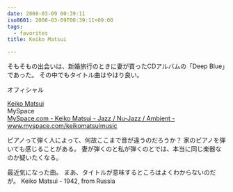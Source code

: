 ```yaml
---
date: 2008-03-09 00:39:11
iso8601: 2008-03-09T00:39:11+09:00
tags:
  - favorites
title: Keiko Matsui

---
```


そもそもの出会いは、新婚旅行のときに妻が買ったCDアルバムの「Deep Blue」であった。
その中でもタイトル曲はやはり良い。

オフィシャル
<div class="quotetitle"><a title="Keiko Matsui" href="http://www.keikomatsui.com/">Keiko Matsui</a></div>
MySpace
<div class="quotetitle"><a title="MySpace.com - Keiko Matsui - Jazz / Nu-Jazz / Ambient - www.myspace.com/keikomatsuimusic" href="https://myspace.com/keikomatsuimusic">MySpace.com - Keiko Matsui - Jazz / Nu-Jazz / Ambient - www.myspace.com/keikomatsuimusic</a></div>

ピアノって弾く人によって、何故ここまで音が違うのだろうか？
家のピアノを弾いても感じることがある。
妻が弾くのと私が弾くのとでは、本当に同じ楽器なのか疑いたくなる。


最近気になった曲。
まあ、タイトルが意味するところはよくわからないのだが。
Keiko Matsui - 1942, from Russia
<object width="425" height="355">
  <param name="movie" value="http://www.youtube.com/v/u7cEDkIXJOY">
  </param>
  <param name="wmode" value="transparent">
  </param><embed src="http://www.youtube.com/v/u7cEDkIXJOY" type="application/x-shockwave-flash" wmode="transparent" width="425" height="355"></embed></object>
  